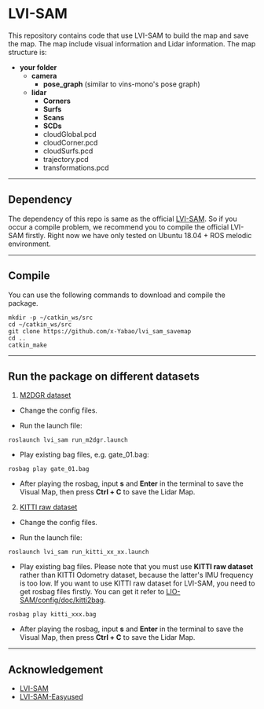 # LVI-SAM

This repository contains code that use LVI-SAM to build the map and save the map. The map include visual information and Lidar information. The map structure is:
- **your folder**
  - **camera**
    - **pose_graph**      (similar to vins-mono's pose graph)
  - **lidar**
    - **Corners**
    - **Surfs**
    - **Scans**
    - **SCDs**
    - cloudGlobal.pcd
    - cloudCorner.pcd
    - cloudSurfs.pcd
    - trajectory.pcd
    - transformations.pcd

---

## Dependency
The dependency of this repo is same as the official [LVI-SAM](https://github.com/TixiaoShan/LVI-SAM). So if you occur a compile problem, we recommend you to compile the official LVI-SAM firstly. Right now we have only tested on Ubuntu 18.04 + ROS melodic environment.

---

## Compile
You can use the following commands to download and compile the package.
```
mkdir -p ~/catkin_ws/src
cd ~/catkin_ws/src
git clone https://github.com/x-Yabao/lvi_sam_savemap
cd ..
catkin_make
```

---

## Run the package on different datasets
1. [M2DGR dataset](https://github.com/SJTU-ViSYS/M2DGR)
- Change the config files.

- Run the launch file:
```
roslaunch lvi_sam run_m2dgr.launch
```
- Play existing bag files, e.g. gate_01.bag:
```
rosbag play gate_01.bag 
```
- After playing the rosbag, input **s** and **Enter** in the terminal to save the Visual Map, then press **Ctrl + C** to save the Lidar Map.
    
2. [KITTI raw dataset](https://www.cvlibs.net/datasets/kitti/raw_data.php)
- Change the config files.

- Run the launch file:
 ```
 roslaunch lvi_sam run_kitti_xx_xx.launch
 ```
- Play existing bag files. Please note that you must use **KITTI raw dataset** rather than KITTI Odometry dataset, because the latter's IMU frequency is too low. If you want to use KITTI raw dataset for LVI-SAM, you need to get rosbag files firstly. You can get it refer to [LIO-SAM/config/doc/kitti2bag](https://github.com/TixiaoShan/LIO-SAM/tree/master/config/doc/kitti2bag). 
```
rosbag play kitti_xxx.bag  
```
- After playing the rosbag, input **s** and **Enter** in the terminal to save the Visual Map, then press **Ctrl + C** to save the Lidar Map.

---

## Acknowledgement
  - [LVI-SAM](https://github.com/TixiaoShan/LVI-SAM)
  - [LVI-SAM-Easyused](https://github.com/Cc19245/LVI-SAM-Easyused)

